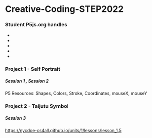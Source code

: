 # Creative-Coding-STEP2022

### Student P5js.org handles
-
-
-
-
-

### Project 1 - Self Portrait
##### Session 1 , Session 2
P5 Resources: Shapes, Colors, Stroke, Coordinates, mouseX, mouseY

### Project 2 - Taijutu Symbol
##### Session 3
https://nycdoe-cs4all.github.io/units/1/lessons/lesson_1.5

